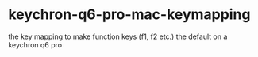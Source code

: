 # keychron-q6-pro-mac-keymapping
the key mapping to make function keys (f1, f2 etc.) the default on a keychron q6 pro
